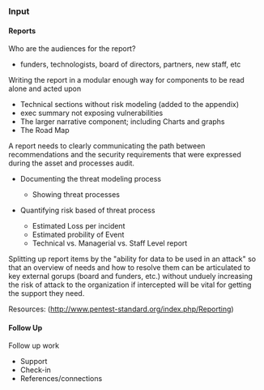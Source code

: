 ### Input

#### Reports

 Who are the audiences for the report? 
  * funders, technologists, board of directors, partners, new staff, etc
 


Writing the report in a modular enough way for components to be read alone and acted upon

 * Technical sections without risk modeling (added to the appendix)
 * exec summary not exposing vulnerabilities
 * The larger narrative component; including Charts and graphs
 * The Road Map


A report needs to clearly communicating the path between recommendations and the security requirements that were expressed during the asset and processes audit.

  * Documenting the threat modeling process
    * Showing threat processes

* Quantifying risk based of threat process
  * Estimated Loss per incident
  * Estimated probility of Event
  * Technical vs. Managerial vs. Staff Level report

Splitting up report items by the "ability for data to be used in an attack" so that an overview of needs and how to resolve them can be articulated to key external gorups (board and funders, etc.) without unduely increasing the risk of attack to the organization if intercepted will be vital for getting the support they need.
  

Resources: (http://www.pentest-standard.org/index.php/Reporting)


#### Follow Up

Follow up work

 * Support
 * Check-in
 * References/connections


